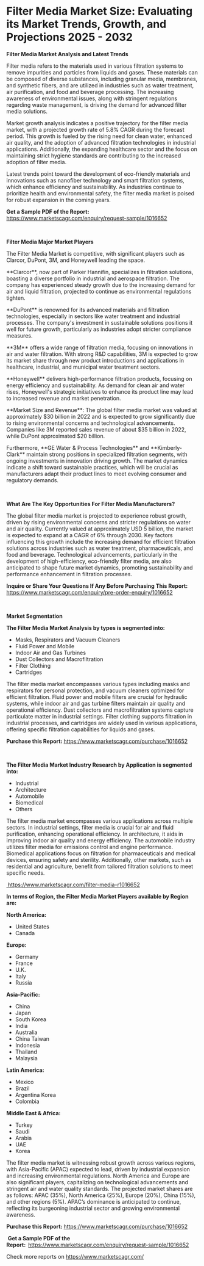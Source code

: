 <p><h1>Filter Media Market Size: Evaluating its Market Trends, Growth, and Projections 2025 - 2032</h1></p><p><strong>Filter Media Market Analysis and Latest Trends</strong></p>
<p><p>Filter media refers to the materials used in various filtration systems to remove impurities and particles from liquids and gases. These materials can be composed of diverse substances, including granular media, membranes, and synthetic fibers, and are utilized in industries such as water treatment, air purification, and food and beverage processing. The increasing awareness of environmental issues, along with stringent regulations regarding waste management, is driving the demand for advanced filter media solutions.</p><p>Market growth analysis indicates a positive trajectory for the filter media market, with a projected growth rate of 5.8% CAGR during the forecast period. This growth is fueled by the rising need for clean water, enhanced air quality, and the adoption of advanced filtration technologies in industrial applications. Additionally, the expanding healthcare sector and the focus on maintaining strict hygiene standards are contributing to the increased adoption of filter media. </p><p>Latest trends point toward the development of eco-friendly materials and innovations such as nanofiber technology and smart filtration systems, which enhance efficiency and sustainability. As industries continue to prioritize health and environmental safety, the filter media market is poised for robust expansion in the coming years.</p></p>
<p><strong>Get a Sample PDF of the Report:&nbsp;</strong> <a href="https://www.marketscagr.com/enquiry/request-sample/1016652?utm_campaign=3222&utm_medium=2&utm_source=Github&utm_content=ia&utm_term=02042025&utm_id=filter-media">https://www.marketscagr.com/enquiry/request-sample/1016652</a></p>
<p>&nbsp;</p>
<p><strong>Filter Media Major Market Players</strong></p>
<p><p>The Filter Media Market is competitive, with significant players such as Clarcor, DuPont, 3M, and Honeywell leading the space. </p><p>**Clarcor**, now part of Parker Hannifin, specializes in filtration solutions, boasting a diverse portfolio in industrial and aerospace filtration. The company has experienced steady growth due to the increasing demand for air and liquid filtration, projected to continue as environmental regulations tighten.</p><p>**DuPont** is renowned for its advanced materials and filtration technologies, especially in sectors like water treatment and industrial processes. The company's investment in sustainable solutions positions it well for future growth, particularly as industries adopt stricter compliance measures.</p><p>**3M** offers a wide range of filtration media, focusing on innovations in air and water filtration. With strong R&D capabilities, 3M is expected to grow its market share through new product introductions and applications in healthcare, industrial, and municipal water treatment sectors.</p><p>**Honeywell** delivers high-performance filtration products, focusing on energy efficiency and sustainability. As demand for clean air and water rises, Honeywell's strategic initiatives to enhance its product line may lead to increased revenue and market penetration.</p><p>**Market Size and Revenue**: The global filter media market was valued at approximately $30 billion in 2022 and is expected to grow significantly due to rising environmental concerns and technological advancements. Companies like 3M reported sales revenue of about $35 billion in 2022, while DuPont approximated $20 billion. </p><p>Furthermore, **GE Water & Process Technologies** and **Kimberly-Clark** maintain strong positions in specialized filtration segments, with ongoing investments in innovation driving growth. The market dynamics indicate a shift toward sustainable practices, which will be crucial as manufacturers adapt their product lines to meet evolving consumer and regulatory demands.</p></p>
<p>&nbsp;</p>
<p><strong>What Are The Key Opportunities For Filter Media Manufacturers?</strong></p>
<p><p>The global filter media market is projected to experience robust growth, driven by rising environmental concerns and stricter regulations on water and air quality. Currently valued at approximately USD 5 billion, the market is expected to expand at a CAGR of 6% through 2030. Key factors influencing this growth include the increasing demand for efficient filtration solutions across industries such as water treatment, pharmaceuticals, and food and beverage. Technological advancements, particularly in the development of high-efficiency, eco-friendly filter media, are also anticipated to shape future market dynamics, promoting sustainability and performance enhancement in filtration processes.</p></p>
<p><strong>Inquire or Share Your Questions If Any Before Purchasing This Report:</strong> <a href="https://www.marketscagr.com/enquiry/pre-order-enquiry/1016652?utm_campaign=3222&utm_medium=2&utm_source=Github&utm_content=ia&utm_term=02042025&utm_id=filter-media">https://www.marketscagr.com/enquiry/pre-order-enquiry/1016652</a></p>
<p>&nbsp;</p>
<p><strong>Market Segmentation</strong></p>
<p><strong>The Filter Media Market Analysis by types is segmented into:</strong></p>
<p><ul><li>Masks, Respirators and Vacuum Cleaners</li><li>Fluid Power and Mobile</li><li>Indoor Air and Gas Turbines</li><li>Dust Collectors and Macrofiltration</li><li>Filter Clothing</li><li>Cartridges</li></ul></p>
<p><p>The filter media market encompasses various types including masks and respirators for personal protection, and vacuum cleaners optimized for efficient filtration. Fluid power and mobile filters are crucial for hydraulic systems, while indoor air and gas turbine filters maintain air quality and operational efficiency. Dust collectors and macrofiltration systems capture particulate matter in industrial settings. Filter clothing supports filtration in industrial processes, and cartridges are widely used in various applications, offering specific filtration capabilities for liquids and gases.</p></p>
<p><strong>Purchase this Report:&nbsp;</strong><a href="https://www.marketscagr.com/purchase/1016652?utm_campaign=3222&utm_medium=2&utm_source=Github&utm_content=ia&utm_term=02042025&utm_id=filter-media">https://www.marketscagr.com/purchase/1016652</a></p>
<p>&nbsp;</p>
<p><strong>The Filter Media Market Industry Research by Application is segmented into:</strong></p>
<p><ul><li>Industrial</li><li>Architecture</li><li>Automobile</li><li>Biomedical</li><li>Others</li></ul></p>
<p><p>The filter media market encompasses various applications across multiple sectors. In industrial settings, filter media is crucial for air and fluid purification, enhancing operational efficiency. In architecture, it aids in improving indoor air quality and energy efficiency. The automobile industry utilizes filter media for emissions control and engine performance. Biomedical applications focus on filtration for pharmaceuticals and medical devices, ensuring safety and sterility. Additionally, other markets, such as residential and agriculture, benefit from tailored filtration solutions to meet specific needs.</p></p>
<p><a href="https://www.marketscagr.com/filter-media-r1016652?utm_campaign=3222&utm_medium=2&utm_source=Github&utm_content=ia&utm_term=02042025&utm_id=filter-media">&nbsp;https://www.marketscagr.com/filter-media-r1016652</a></p>
<p><strong>In terms of Region, the Filter Media Market Players available by Region are:</strong></p>
<p>
    <p> <strong> North America: </strong>
        <ul>
            <li>United States</li>
            <li>Canada</li>
        </ul>
        </p> 
    <p> <strong> Europe: </strong>
        <ul>
            <li>Germany</li>
            <li>France</li>
            <li>U.K.</li>
            <li>Italy</li>
            <li>Russia</li>
        </ul>
        </p> 
    <p> <strong> Asia-Pacific: </strong>
        <ul>
            <li>China</li>
            <li>Japan</li>
            <li>South Korea</li>
            <li>India</li>
            <li>Australia</li>
            <li>China Taiwan</li>
            <li>Indonesia</li>
            <li>Thailand</li>
            <li>Malaysia</li>
        </ul>
        </p> 
    <p> <strong> Latin America: </strong>
        <ul>
            <li>Mexico</li>
            <li>Brazil</li>
            <li>Argentina Korea</li>
            <li>Colombia</li>
        </ul>
        </p> 
    <p> <strong> Middle East & Africa: </strong>
        <ul>
            <li>Turkey</li>
            <li>Saudi</li>
            <li>Arabia</li>
            <li>UAE</li>
            <li>Korea</li>
        </ul>
    </p>
    </p>
<p><p>The filter media market is witnessing robust growth across various regions, with Asia-Pacific (APAC) expected to lead, driven by industrial expansion and increasing environmental regulations. North America and Europe are also significant players, capitalizing on technological advancements and stringent air and water quality standards. The projected market shares are as follows: APAC (35%), North America (25%), Europe (20%), China (15%), and other regions (5%). APAC’s dominance is anticipated to continue, reflecting its burgeoning industrial sector and growing environmental awareness.</p></p>
<p><strong>Purchase this Report: </strong><a href="https://www.marketscagr.com/purchase/1016652?utm_campaign=3222&utm_medium=2&utm_source=Github&utm_content=ia&utm_term=02042025&utm_id=filter-media">https://www.marketscagr.com/purchase/1016652</a></p>
<p>&nbsp;<strong>Get a Sample PDF of the Report:&nbsp;&nbsp;</strong><a href="https://www.marketscagr.com/enquiry/request-sample/1016652?utm_campaign=3222&utm_medium=2&utm_source=Github&utm_content=ia&utm_term=02042025&utm_id=filter-media">https://www.marketscagr.com/enquiry/request-sample/1016652</a></p>
<p><strong></strong></p>
<p>Check more reports on <a href="https://www.marketscagr.com/?utm_campaign=3222&utm_medium=2&utm_source=Github&utm_content=ia&utm_term=02042025&utm_id=filter-media">https://www.marketscagr.com/</a></p>